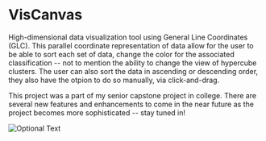  # VisCanvas
High-dimensional data visualization tool using General Line Coordinates (GLC). This parallel coordinate representation of data allow for the user to be able to sort each set of data, change the color for the associated classification -- not to mention the ability to change the view of hypercube clusters. The user can also sort the data in ascending or descending order, they also have the otpion to do so manually, via click-and-drag.

This project was a part of my senior capstone project in college. There are several new features and enhancements to come in the near future as the project becomes more sophisticated -- stay tuned in!


![Optional Text](../master/image/viscanvas_tn.jpg)
